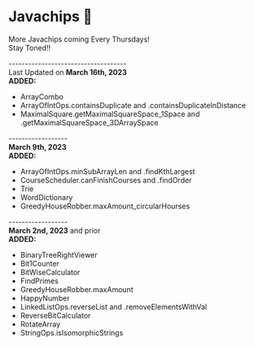 # Javachips 🍪
More Javachips coming Every Thursdays!</br>
Stay Toned!!</br>

------------------------------------</br>
Last Updated on <b>March 16th, 2023</b></br>
<b>ADDED: </b>
- ArrayCombo
- ArrayOfIntOps.containsDuplicate and .containsDuplicateInDistance
- MaximalSquare.getMaximalSquareSpace_1Space and .getMaximalSquareSpace_3DArraySpace

------------------</br>
<b>March 9th, 2023</b></br>
<b>ADDED: </b>
- ArrayOfIntOps.minSubArrayLen and .findKthLargest
- CourseScheduler.canFinishCourses and .findOrder
- Trie
- WordDictionary
- GreedyHouseRobber.maxAmount_circularHourses

------------------</br>
<b>March 2nd, 2023</b> and prior</br>
<b>ADDED: </b>
- BinaryTreeRightViewer
- Bit1Counter
- BitWiseCalculator
- FindPrimes
- GreedyHouseRobber.maxAmount
- HappyNumber
- LinkedListOps.reverseList and .removeElementsWithVal
- ReverseBitCalculator
- RotateArray
- StringOps.isIsomorphicStrings
